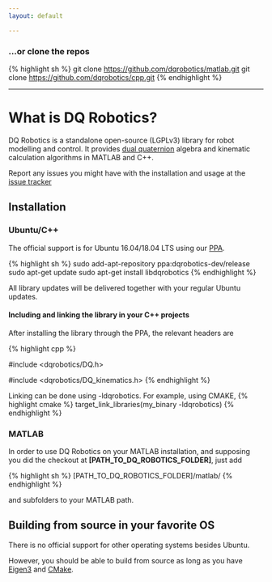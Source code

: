 ```yaml
---
layout: default

---
```


### …or clone the repos

{% highlight sh %}
git clone https://github.com/dqrobotics/matlab.git
git clone https://github.com/dqrobotics/cpp.git
{% endhighlight %}

<hr />

# What is DQ Robotics?

DQ Robotics is a standalone open-source (LGPLv3) library for robot modelling and control. It provides [dual quaternion](http://en.wikipedia.org/wiki/Dual_quaternion) algebra and kinematic calculation algorithms in MATLAB and C++.

Report any issues you might have with the installation and usage at the [issue tracker](http://sourceforge.net/p/dqrobotics/tickets/)

## Installation

### Ubuntu/C++

The official support is for Ubuntu 16.04/18.04 LTS using our [PPA](https://launchpad.net/~dqrobotics-dev/+archive/ubuntu/release).

{% highlight sh %}
sudo add-apt-repository ppa:dqrobotics-dev/release
sudo apt-get update
sudo apt-get install libdqrobotics
{% endhighlight %}

All library updates will be delivered together with your regular Ubuntu updates.

#### Including and linking the library in your C++ projects

After installing the library through the PPA, the relevant headers are

{% highlight cpp %}

#include <dqrobotics/DQ.h>

#include <dqrobotics/DQ_kinematics.h>
{% endhighlight %}

Linking can be done using -ldqrobotics. For example, using CMAKE, 
{% highlight cmake %}
target_link_libraries(my_binary -ldqrobotics)
{% endhighlight %}

### MATLAB

In order to use DQ Robotics on your MATLAB installation, and supposing you did the checkout at **[PATH_TO_DQ_ROBOTICS_FOLDER]**, just add

{% highlight sh %}
[PATH_TO_DQ_ROBOTICS_FOLDER]/matlab/
{% endhighlight %}

and subfolders to your MATLAB path.

## Building from source in your favorite OS

There is no official support for other operating systems besides Ubuntu.

However, you should be able to build from source as long as you have [Eigen3](http://eigen.tuxfamily.org/index.php?title=Main_Page) and [CMake](https://cmake.org/).
